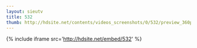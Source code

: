 ```yaml
---
layout: sieutv
title: 532
thumb: http://hdsite.net/contents/videos_screenshots/0/532/preview_360p.mp4.jpg
---
```

{% include iframe src='http://hdsite.net/embed/532' %}
 
